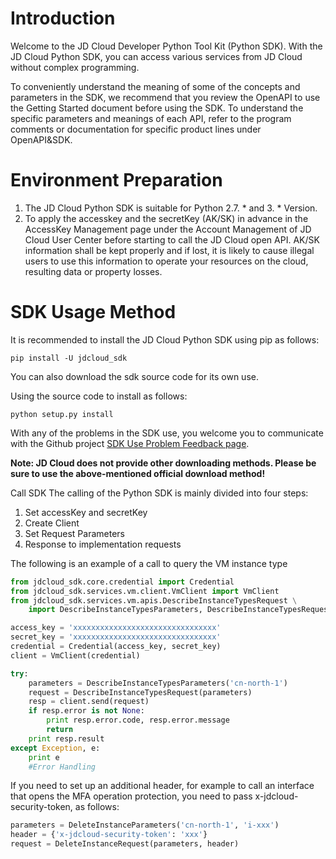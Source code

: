 
# Introduction #
  Welcome to the JD Cloud Developer Python Tool Kit (Python SDK). With the JD Cloud Python SDK, you can access various services from JD Cloud without complex programming. 

  To conveniently understand the meaning of some of the concepts and parameters in the SDK, we recommend that you review the OpenAPI to use the Getting Started document before using the SDK. To understand the specific parameters and meanings of each API, refer to the program comments or documentation for specific product lines under OpenAPI&SDK.

# Environment Preparation #

1. The JD Cloud Python SDK is suitable for Python 2.7. * and 3. * Version.
2. To apply the accesskey and the secretKey (AK/SK) in advance in the AccessKey Management page under the Account Management of JD Cloud User Center before starting to call the JD Cloud open API. AK/SK information shall be kept properly and if lost, it is likely to cause illegal users to use this information to operate your resources on the cloud, resulting data or property losses.

# SDK Usage Method #
It is recommended to install the JD Cloud Python SDK using pip as follows:

	pip install -U jdcloud_sdk
You can also download the sdk source code for its own use.

Using the source code to install as follows:

	python setup.py install
 
With any of the problems in the SDK use, you welcome you to communicate with the Github project [SDK Use Problem Feedback page](https://github.com/jdcloud-api/jdcloud-sdk-python/issues).

**Note: JD Cloud does not provide other downloading methods. Please be sure to use the above-mentioned official download method!**
 
Call SDK
The calling of the Python SDK is mainly divided into four steps:

1. Set accessKey and secretKey
2. Create Client
3. Set Request Parameters
4. Response to implementation requests

The following is an example of a call to query the VM instance type

```python
from jdcloud_sdk.core.credential import Credential
from jdcloud_sdk.services.vm.client.VmClient import VmClient
from jdcloud_sdk.services.vm.apis.DescribeInstanceTypesRequest \
    import DescribeInstanceTypesParameters, DescribeInstanceTypesRequest 

access_key = 'xxxxxxxxxxxxxxxxxxxxxxxxxxxxxxxx'
secret_key = 'xxxxxxxxxxxxxxxxxxxxxxxxxxxxxxxx'
credential = Credential(access_key, secret_key)
client = VmClient(credential)

try:
    parameters = DescribeInstanceTypesParameters('cn-north-1')
    request = DescribeInstanceTypesRequest(parameters)
    resp = client.send(request)
    if resp.error is not None:
        print resp.error.code, resp.error.message
        return
    print resp.result
except Exception, e:
    print e
    #Error Handling
```

If you need to set up an additional header, for example to call an interface that opens the MFA operation protection, you need to pass x-jdcloud-security-token, as follows:
```python
parameters = DeleteInstanceParameters('cn-north-1', 'i-xxx')
header = {'x-jdcloud-security-token': 'xxx'} 
request = DeleteInstanceRequest(parameters, header)
```
